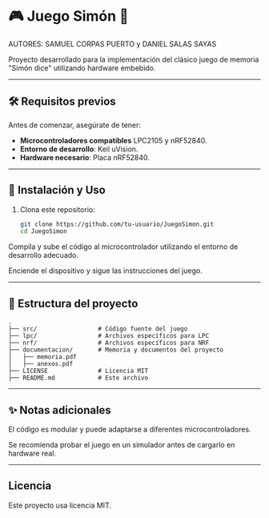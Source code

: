 # 🎮 Juego Simón 🚀

AUTORES: SAMUEL CORPAS PUERTO y DANIEL SALAS SAYAS 

Proyecto desarrollado para la implementación del clásico juego de memoria "Simón dice" utilizando hardware embebido.  

---

## 🛠 Requisitos previos  

Antes de comenzar, asegúrate de tener:  

- **Microcontroladores compatibles** LPC2105 y nRF52840.  
- **Entorno de desarrollo**: Keil uVision.  
- **Hardware necesario**: Placa nRF52840.  

---

## 📜 Instalación y Uso  

1. Clona este repositorio:  
   ```bash
   git clone https://github.com/tu-usuario/JuegoSimon.git
   cd JuegoSimon
   ```

Compila y sube el código al microcontrolador utilizando el entorno de desarrollo adecuado.

Enciende el dispositivo y sigue las instrucciones del juego.

---

## 📂 Estructura del proyecto

```plaintext
.
├── src/                 # Código fuente del juego
├── lpc/                 # Archivos específicos para LPC
├── nrf/                 # Archivos específicos para NRF
├── documentacion/       # Memoria y documentos del proyecto
│   ├── memoria.pdf      
│   ├── anexos.pdf       
├── LICENSE              # Licencia MIT
├── README.md            # Este archivo
```

---

## ✨ Notas adicionales
El código es modular y puede adaptarse a diferentes microcontroladores.

Se recomienda probar el juego en un simulador antes de cargarlo en hardware real.

---

## Licencia
Este proyecto usa licencia MIT.
